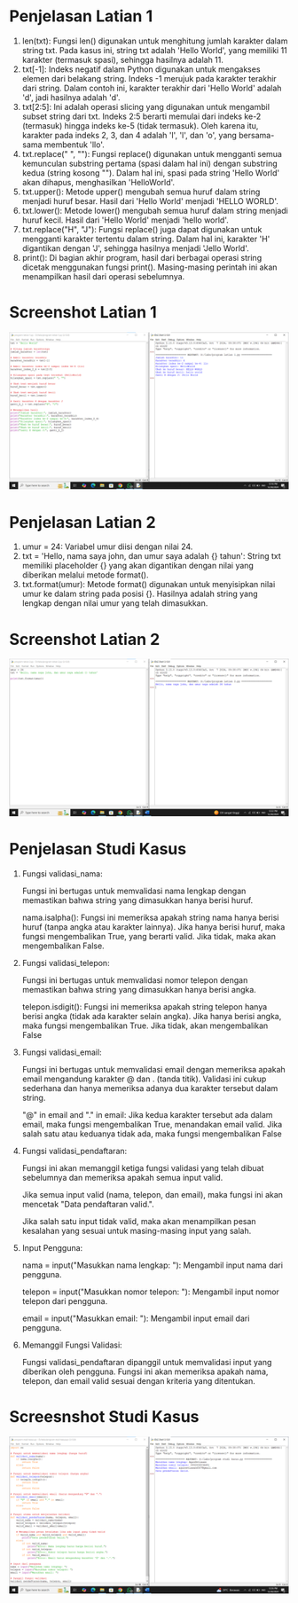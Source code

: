 # Penjelasan Latian 1
1. len(txt): Fungsi len() digunakan untuk menghitung jumlah karakter dalam string txt. Pada kasus ini, string txt adalah 'Hello World', yang memiliki 11 karakter (termasuk spasi), sehingga hasilnya adalah 11.
2. txt[-1]: Indeks negatif dalam Python digunakan untuk mengakses elemen dari belakang string. Indeks -1 merujuk pada karakter terakhir dari string. Dalam contoh ini, karakter terakhir dari 'Hello World' adalah 'd', jadi hasilnya adalah 'd'.
3. txt[2:5]: Ini adalah operasi slicing yang digunakan untuk mengambil subset string dari txt. Indeks 2:5 berarti memulai dari indeks ke-2 (termasuk) hingga indeks ke-5 (tidak termasuk). Oleh karena itu, karakter pada indeks 2, 3, dan 4 adalah 'l', 'l', dan 'o', yang bersama-sama membentuk 'llo'.
4. txt.replace(" ", ""): Fungsi replace() digunakan untuk mengganti semua kemunculan substring pertama (spasi dalam hal ini) dengan substring kedua (string kosong ""). Dalam hal ini, spasi pada string 'Hello World' akan dihapus, menghasilkan 'HelloWorld'.
5. txt.upper(): Metode upper() mengubah semua huruf dalam string menjadi huruf besar. Hasil dari 'Hello World' menjadi 'HELLO WORLD'.
6. txt.lower(): Metode lower() mengubah semua huruf dalam string menjadi huruf kecil. Hasil dari 'Hello World' menjadi 'hello world'.
7. txt.replace("H", "J"): Fungsi replace() juga dapat digunakan untuk mengganti karakter tertentu dalam string. Dalam hal ini, karakter 'H' digantikan dengan 'J', sehingga hasilnya menjadi 'Jello World'.
8. print(): Di bagian akhir program, hasil dari berbagai operasi string dicetak menggunakan fungsi print(). Masing-masing perintah ini akan menampilkan hasil dari operasi sebelumnya.
# Screenshot Latian 1
![Teks Alternatif](ss_latian1.png)
# Penjelasan Latian 2
1. umur = 24: Variabel umur diisi dengan nilai 24.
2. txt = 'Hello, nama saya john, dan umur saya adalah {} tahun': String txt memiliki placeholder {} yang akan digantikan dengan nilai yang diberikan melalui metode format().
3. txt.format(umur): Metode format() digunakan untuk menyisipkan nilai umur ke dalam string pada posisi {}. Hasilnya adalah string yang lengkap dengan nilai umur yang telah dimasukkan.
# Screenshot Latian 2
![Teks Alternatif](ss_latian2.png)
# Penjelasan Studi Kasus
1. Fungsi validasi_nama:

    Fungsi ini bertugas untuk memvalidasi nama lengkap dengan memastikan bahwa string yang dimasukkan hanya berisi huruf.

    nama.isalpha(): Fungsi ini memeriksa apakah string nama hanya berisi huruf (tanpa angka atau karakter lainnya). Jika hanya berisi huruf, maka fungsi mengembalikan True, yang berarti valid. Jika tidak, maka akan mengembalikan False.
2. Fungsi validasi_telepon:

    Fungsi ini bertugas untuk memvalidasi nomor telepon dengan memastikan bahwa string yang dimasukkan hanya berisi angka.

    telepon.isdigit(): Fungsi ini memeriksa apakah string telepon hanya berisi angka (tidak ada karakter selain angka). Jika hanya berisi angka, maka fungsi mengembalikan True. Jika tidak, akan mengembalikan False
3. Fungsi validasi_email:

    Fungsi ini bertugas untuk memvalidasi email dengan memeriksa apakah email mengandung karakter @ dan . (tanda titik). Validasi ini cukup sederhana dan hanya memeriksa adanya dua karakter tersebut dalam string.

    "@" in email and "." in email: Jika kedua karakter tersebut ada dalam email, maka fungsi mengembalikan True, menandakan email valid. Jika salah satu atau keduanya tidak ada, maka fungsi mengembalikan False
4. Fungsi validasi_pendaftaran:

    Fungsi ini akan memanggil ketiga fungsi validasi yang telah dibuat sebelumnya dan memeriksa apakah semua input valid.

    Jika semua input valid (nama, telepon, dan email), maka fungsi ini akan mencetak "Data pendaftaran valid.".

    Jika salah satu input tidak valid, maka akan menampilkan pesan kesalahan yang sesuai untuk masing-masing input yang salah.
5. Input Pengguna:

    nama = input("Masukkan nama lengkap: "): Mengambil input nama dari pengguna.

    telepon = input("Masukkan nomor telepon: "): Mengambil input nomor telepon dari pengguna.

    email = input("Masukkan email: "): Mengambil input email dari pengguna.
6. Memanggil Fungsi Validasi:

    Fungsi validasi_pendaftaran dipanggil untuk memvalidasi input yang diberikan oleh pengguna. Fungsi ini akan memeriksa apakah nama, telepon, dan email valid sesuai dengan kriteria yang ditentukan.
# Screesnshot Studi Kasus
![Teks Alternatif](ss_studikasus.png)
